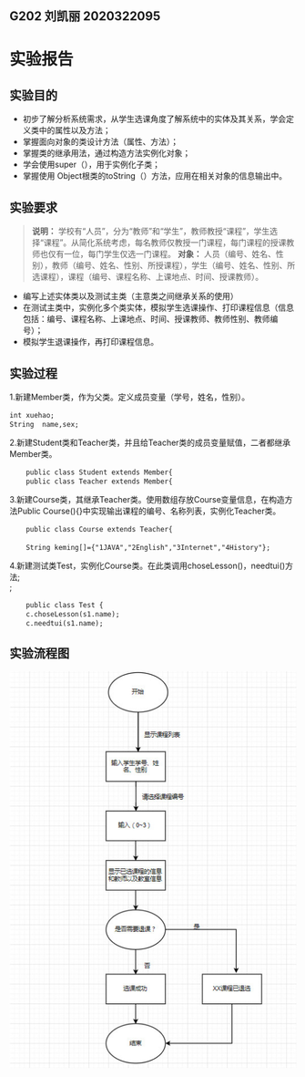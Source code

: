 ## G202 刘凯丽 2020322095
# 实验报告
## 实验目的
* 初步了解分析系统需求，从学生选课角度了解系统中的实体及其关系，学会定义类中的属性以及方法；
* 掌握面向对象的类设计方法（属性、方法）；
* 掌握类的继承用法，通过构造方法实例化对象；
* 学会使用super（），用于实例化子类；
* 掌握使用 Object根类的toString（）方法，应用在相关对象的信息输出中。
## 实验要求
> **说明：** 学校有“人员”，分为“教师”和“学生”，教师教授“课程”，学生选择“课程”。从简化系统考虑，每名教师仅教授一门课程，每门课程的授课教师也仅有一位，每门学生仅选一门课程。
**对象：** 人员（编号、姓名、性别），教师（编号、姓名、性别、所授课程），学生（编号、姓名、性别、所选课程），课程（编号、课程名称、上课地点、时间、授课教师）。
* 编写上述实体类以及测试主类（主意类之间继承关系的使用）
* 在测试主类中，实例化多个类实体，模拟学生选课操作、打印课程信息（信息包括：编号、课程名称、上课地点、时间、授课教师、教师性别、教师编号）；
* 模拟学生退课操作，再打印课程信息。
## 实验过程
1.新建Member类，作为父类。定义成员变量（学号，姓名，性别）。<br/>

    int xuehao;
    String  name,sex;
    
2.新建Student类和Teacher类，并且给Teacher类的成员变量赋值，二者都继承Member类。<br/>

		public class Student extends Member{
		public class Teacher extends Member{
		
3.新建Course类，其继承Teacher类。使用数组存放Course变量信息，在构造方法Public Course(){}中实现输出课程的编号、名称列表，实例化Teacher类。<br/>		

		public class Course extends Teacher{
		
		String keming[]={"1JAVA","2English","3Internet","4History"};
		
4.新建测试类Test，实例化Course类。在此类调用choseLesson()，needtui()方法;<br/>;
		
		public class Test {    
		c.choseLesson(s1.name);
		c.needtui(s1.name);
		
## 实验流程图
![image](https://github.com/G202liukaili/ChoseLesson/blob/main/image/liuchengtu.jpg)




